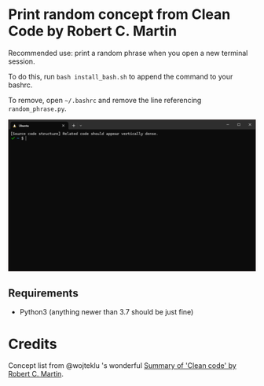 # Print random concept from Clean Code by Robert C. Martin

Recommended use: print a random phrase when you open a new terminal session.

To do this, run `bash install_bash.sh` to append the command to your bashrc.

To remove, open `~/.bashrc` and remove the line referencing `random_phrase.py`.

![screenshot depicting a phrase printed before prompt in new bash terminal session](screenshot.png)

## Requirements

- Python3 (anything newer than 3.7 should be just fine)


# Credits

Concept list from @wojteklu 's wonderful [Summary of 'Clean code' by Robert C. Martin](https://gist.github.com/wojteklu/73c6914cc446146b8b533c0988cf8d29).
